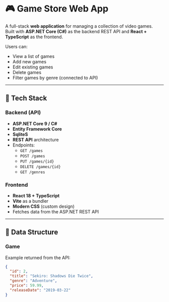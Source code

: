 # 🎮 Game Store Web App

A full-stack **web application** for managing a collection of video games.  
Built with **ASP.NET Core (C#)** as the backend REST API and **React + TypeScript** as the frontend.

Users can:
- View a list of games
- Add new games
- Edit existing games
- Delete games
- Filter games by genre (connected to API)

---

## 🚀 Tech Stack

### Backend (API)
- **ASP.NET Core 9 / C#**
- **Entity Framework Core**
- **SqliteS**
- **REST API** architecture
- Endpoints:
  - `GET /games`
  - `POST /games`
  - `PUT /games/{id}`
  - `DELETE /games/{id}`
  - `GET /genres`

### Frontend
- **React 18 + TypeScript**
- **Vite** as a bundler
- **Modern CSS** (custom design)
- Fetches data from the ASP.NET REST API

---

## 🧩 Data Structure

### Game
Example returned from the API:
```json
{
  "id": 2,
  "title": "Sekiro: Shadows Die Twice",
  "genre": "Adventure",
  "price": 59.99,
  "releaseDate": "2019-03-22"
}
